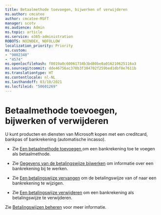 ```yaml
---
title: Betaalmethode toevoegen, bijwerken of verwijderen
ms.author: cmcatee
author: cmcatee-MSFT
manager: scotv
ms.audience: Admin
ms.topic: article
ms.service: o365-administration
ROBOTS: NOINDEX, NOFOLLOW
localization_priority: Priority
ms.custom:
- "9002348"
- "4574"
ms.openlocfilehash: f8019a0c60061734b3bd80be0a016210625116a3
ms.sourcegitcommit: dde46756ac370b3f384702f259bed1dbf8e7611b
ms.translationtype: HT
ms.contentlocale: nl-NL
ms.lasthandoff: 03/10/2021
ms.locfileid: "50601269"
---
```

# <a name="add-update-or-remove-payment-method"></a>Betaalmethode toevoegen, bijwerken of verwijderen

U kunt producten en diensten van Microsoft kopen met een creditcard, bankpas of bankrekening (automatische incasso).

- Zie [ Een betaalmethode toevoegen ](https://docs.microsoft.com/microsoft-365/commerce/billing-and-payments/manage-payment-methods#add-a-payment-method) om een bankrekening toe te voegen als betaalmethode.

- Zie [Gegevens van de betalingswijze bijwerken](https://docs.microsoft.com/microsoft-365/commerce/billing-and-payments/manage-payment-methods#update-payment-method-details) om informatie over een bankrekening bij te werken.

- Zie [Een betalingswijze vervangen](https://docs.microsoft.com/microsoft-365/commerce/billing-and-payments/manage-payment-methods#replace-a-payment-method) om de betalingswijze van of naar een bankrekening te wijzigen.

- Zie [Een betalingswijze verwijderen](https://docs.microsoft.com/microsoft-365/commerce/billing-and-payments/manage-payment-methods#delete-a-payment-method) om een bankrekening als betalingswijze te verwijderen.

Zie [Betalingswijzen beheren](https://docs.microsoft.com/microsoft-365/commerce/billing-and-payments/manage-payment-methods) voor meer informatie.
